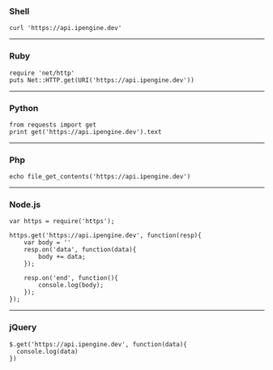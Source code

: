 ### Shell
```
curl 'https://api.ipengine.dev'
```

---
### Ruby
```
require 'net/http'
puts Net::HTTP.get(URI('https://api.ipengine.dev'))
```

---
### Python
```
from requests import get   
print get('https://api.ipengine.dev').text
```

---
### Php
```
echo file_get_contents('https://api.ipengine.dev')
```

---
### Node.js
```
var https = require('https');

https.get('https://api.ipengine.dev', function(resp){
    var body = ''
    resp.on('data', function(data){
        body += data;
    });

    resp.on('end', function(){
        console.log(body);
    });
});
```

---
### jQuery
```
$.get('https://api.ipengine.dev', function(data){
  console.log(data)
})
```

